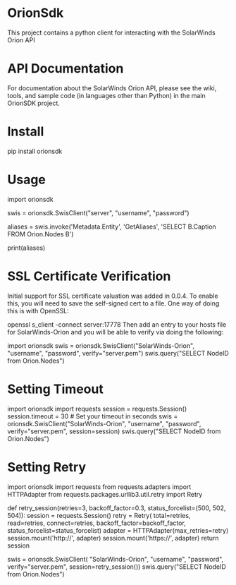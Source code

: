 # OrionSdk
This project contains a python client for interacting with the SolarWinds Orion API

# API Documentation
For documentation about the SolarWinds Orion API, please see the wiki, tools, and sample code (in languages other than Python) in the main OrionSDK project.

# Install
pip install orionsdk

# Usage
import orionsdk

swis = orionsdk.SwisClient("server", "username", "password")

aliases = swis.invoke('Metadata.Entity', 'GetAliases', 'SELECT B.Caption FROM Orion.Nodes B')

print(aliases)

# SSL Certificate Verification
Initial support for SSL certificate valuation was added in 0.0.4. To enable this, you will need to save the self-signed cert to a file. One way of doing this is with OpenSSL:

openssl s_client -connect server:17778
Then add an entry to your hosts file for SolarWinds-Orion and you will be able to verify via doing the following:

import orionsdk
swis = orionsdk.SwisClient("SolarWinds-Orion", "username", "password", verify="server.pem")
swis.query("SELECT NodeID from Orion.Nodes")

# Setting Timeout
import orionsdk
import requests
session = requests.Session()
session.timeout = 30 # Set your timeout in seconds
swis = orionsdk.SwisClient("SolarWinds-Orion", "username", "password", verify="server.pem", session=session)
swis.query("SELECT NodeID from Orion.Nodes")


# Setting Retry
import orionsdk
import requests
from requests.adapters import HTTPAdapter
from requests.packages.urllib3.util.retry import Retry


def retry_session(retries=3,
                  backoff_factor=0.3,
                  status_forcelist=(500, 502, 504)):
    session = requests.Session()
    retry = Retry(
        total=retries,
        read=retries,
        connect=retries,
        backoff_factor=backoff_factor,
        status_forcelist=status_forcelist)
    adapter = HTTPAdapter(max_retries=retry)
    session.mount('http://', adapter)
    session.mount('https://', adapter)
    return session


swis = orionsdk.SwisClient(
    "SolarWinds-Orion",
    "username",
    "password",
    verify="server.pem",
    session=retry_session())
swis.query("SELECT NodeID from Orion.Nodes")

